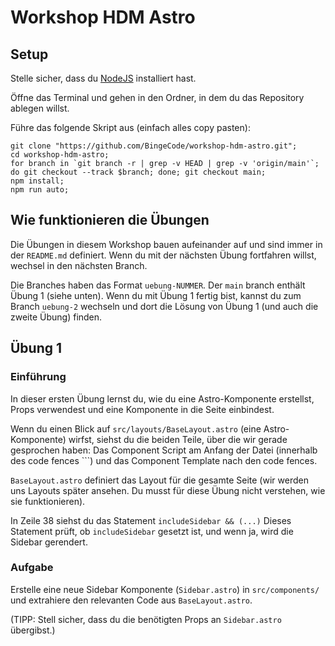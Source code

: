 # Workshop HDM Astro

## Setup

Stelle sicher, dass du [NodeJS](https://nodejs.org/en) installiert hast.

Öffne das Terminal und gehen in den Ordner, in dem du das Repository ablegen willst.

Führe das folgende Skript aus (einfach alles copy pasten):

```
git clone "https://github.com/BingeCode/workshop-hdm-astro.git";
cd workshop-hdm-astro;
for branch in `git branch -r | grep -v HEAD | grep -v 'origin/main'`; do git checkout --track $branch; done; git checkout main;
npm install;
npm run auto;
```

## Wie funktionieren die Übungen

Die Übungen in diesem Workshop bauen aufeinander auf und sind immer in der `README.md` definiert.
Wenn du mit der nächsten Übung fortfahren willst, wechsel in den nächsten Branch.

Die Branches haben das Format `uebung-NUMMER`.
Der `main` branch enthält Übung 1 (siehe unten).
Wenn du mit Übung 1 fertig bist, kannst du zum Branch `uebung-2` wechseln und dort die Lösung von Übung 1 (und auch die zweite Übung) finden.

## Übung 1

### Einführung

In dieser ersten Übung lernst du, wie du eine Astro-Komponente erstellst, Props verwendest und eine Komponente in die Seite einbindest.

Wenn du einen Blick auf `src/layouts/BaseLayout.astro` (eine Astro-Komponente) wirfst, siehst du die beiden Teile, über die wir gerade gesprochen haben: Das Component Script am Anfang der Datei (innerhalb des code fences ```) und das Component Template nach den code fences.

`BaseLayout.astro` definiert das Layout für die gesamte Seite (wir werden uns Layouts später ansehen. Du musst für diese Übung nicht verstehen, wie sie funktionieren).

In Zeile 38 siehst du das Statement `includeSidebar && (...)`
Dieses Statement prüft, ob `includeSidebar` gesetzt ist, und wenn ja, wird die Sidebar gerendert.

### Aufgabe

Erstelle eine neue Sidebar Komponente (`Sidebar.astro`) in `src/components/` und extrahiere den relevanten Code aus `BaseLayout.astro`.

(TIPP: Stell sicher, dass du die benötigten Props an `Sidebar.astro` übergibst.)
